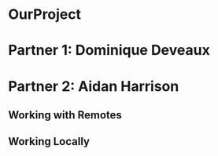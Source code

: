# OurProject
# Partner 1: Dominique Deveaux 
# Partner 2: Aidan Harrison
## Working with Remotes
## Working Locally


